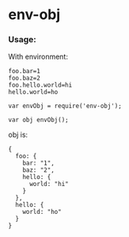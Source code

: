 # env-obj

### Usage:

With environment:

```
foo.bar=1
foo.baz=2
foo.hello.world=hi
hello.world=ho
```

```
var envObj = require('env-obj');

var obj envObj();
```

obj is:

```
{
  foo: {
    bar: "1",
    baz: "2",
    hello: {
      world: "hi"
    }
  },
  hello: {
    world: "ho"
  }
}
```
